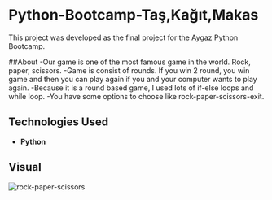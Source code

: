 # Python-Bootcamp-Taş,Kağıt,Makas
This project was developed as the final project for the Aygaz Python Bootcamp.

##About
-Our game is one of the most famous game in the world. Rock, paper, scissors. 
-Game is consist of rounds. If you win 2 round, you win game and then you can play again if you and your computer wants to play again.
-Because it is a round based game, I used lots of if-else loops and while loop.
-You have some options to choose like rock-paper-scissors-exit.


## Technologies Used

- **Python**


## Visual
![rock-paper-scissors](https://github.com/user-attachments/assets/81760da9-d705-44cb-88d6-03cb4cc6198d)
